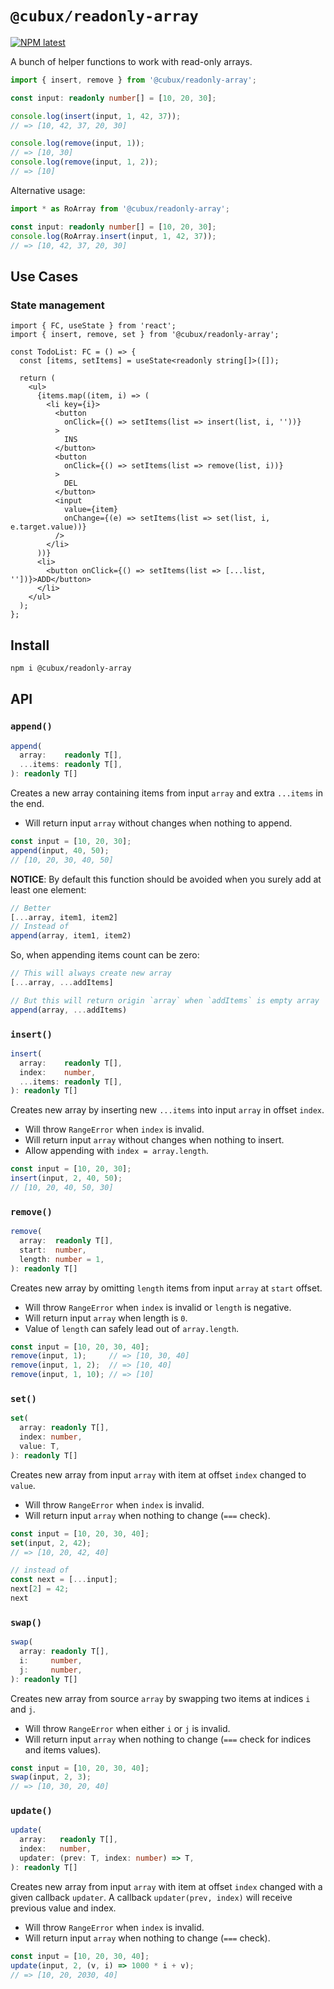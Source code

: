 # `@cubux/readonly-array`

[![NPM latest](https://img.shields.io/npm/v/@cubux/readonly-array.svg)](https://www.npmjs.com/package/@cubux/readonly-array)

A bunch of helper functions to work with read-only arrays.

```ts
import { insert, remove } from '@cubux/readonly-array';

const input: readonly number[] = [10, 20, 30];

console.log(insert(input, 1, 42, 37));
// => [10, 42, 37, 20, 30]

console.log(remove(input, 1));
// => [10, 30]
console.log(remove(input, 1, 2));
// => [10]
```

Alternative usage:

```ts
import * as RoArray from '@cubux/readonly-array';

const input: readonly number[] = [10, 20, 30];
console.log(RoArray.insert(input, 1, 42, 37));
// => [10, 42, 37, 20, 30]
```

## Use Cases

### State management

```tsx
import { FC, useState } from 'react';
import { insert, remove, set } from '@cubux/readonly-array';

const TodoList: FC = () => {
  const [items, setItems] = useState<readonly string[]>([]);

  return (
    <ul>
      {items.map((item, i) => (
        <li key={i}>
          <button
            onClick={() => setItems(list => insert(list, i, ''))}
          >
            INS
          </button>
          <button
            onClick={() => setItems(list => remove(list, i))}
          >
            DEL
          </button>
          <input
            value={item}
            onChange={(e) => setItems(list => set(list, i, e.target.value))}
          />
        </li>
      ))}
      <li>
        <button onClick={() => setItems(list => [...list, ''])}>ADD</button>
      </li>
    </ul>
  );
};
```

## Install

```sh
npm i @cubux/readonly-array
```

## API

### `append()`

```ts
append(
  array:    readonly T[],
  ...items: readonly T[],
): readonly T[]
```

Creates a new array containing items from input `array` and extra `...items` in
the end.

- Will return input `array` without changes when nothing to append.

```js
const input = [10, 20, 30];
append(input, 40, 50);
// [10, 20, 30, 40, 50]
```

**NOTICE**: By default this function should be avoided when you surely add at
least one element:

```js
// Better
[...array, item1, item2]
// Instead of
append(array, item1, item2)
```

So, when appending items count can be zero:

```js
// This will always create new array
[...array, ...addItems]

// But this will return origin `array` when `addItems` is empty array
append(array, ...addItems)
```

### `insert()`

```ts
insert(
  array:    readonly T[],
  index:    number,
  ...items: readonly T[],
): readonly T[]
```

Creates new array by inserting new `...items` into input `array` in offset
`index`.

- Will throw `RangeError` when `index` is invalid.
- Will return input `array` without changes when nothing to insert.
- Allow appending with `index = array.length`.

```js
const input = [10, 20, 30];
insert(input, 2, 40, 50);
// [10, 20, 40, 50, 30]
```

### `remove()`

```ts
remove(
  array:  readonly T[],
  start:  number,
  length: number = 1,
): readonly T[]
```

Creates new array by omitting `length` items from input `array` at `start`
offset.

- Will throw `RangeError` when `index` is invalid or `length` is negative.
- Will return input `array` when length is `0`.
- Value of `length` can safely lead out of `array.length`.

```js
const input = [10, 20, 30, 40];
remove(input, 1);     // => [10, 30, 40]
remove(input, 1, 2);  // => [10, 40]
remove(input, 1, 10); // => [10]
```

### `set()`

```ts
set(
  array: readonly T[],
  index: number,
  value: T,
): readonly T[]
```

Creates new array from input `array` with item at offset `index` changed to
`value`.

- Will throw `RangeError` when `index` is invalid.
- Will return input `array` when nothing to change (`===` check).

```js
const input = [10, 20, 30, 40];
set(input, 2, 42);
// => [10, 20, 42, 40]

// instead of
const next = [...input];
next[2] = 42;
next
```

### `swap()`

```ts
swap(
  array: readonly T[],
  i:     number,
  j:     number,
): readonly T[]
```

Creates new array from source `array` by swapping two items at indices `i` and
`j`.

- Will throw `RangeError` when either `i` or `j` is invalid.
- Will return input `array` when nothing to change (`===` check for indices
  and items values).

```js
const input = [10, 20, 30, 40];
swap(input, 2, 3);
// => [10, 30, 20, 40]
```

### `update()`

```ts
update(
  array:   readonly T[],
  index:   number,
  updater: (prev: T, index: number) => T,
): readonly T[]
```

Creates new array from input `array` with item at offset `index` changed with
a given callback `updater`. A callback `updater(prev, index)` will receive
previous value and index.

- Will throw `RangeError` when `index` is invalid.
- Will return input `array` when nothing to change (`===` check).

```js
const input = [10, 20, 30, 40];
update(input, 2, (v, i) => 1000 * i + v);
// => [10, 20, 2030, 40]
```
